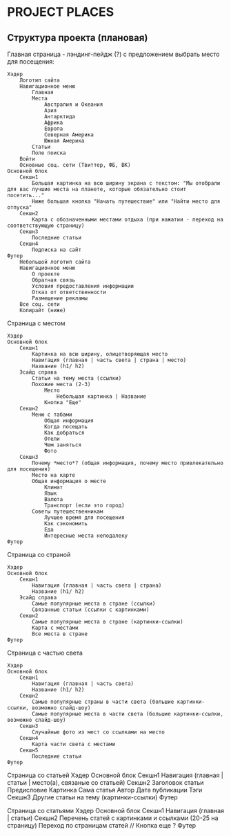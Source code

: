 ﻿PROJECT PLACES
==============

Структура проекта (плановая)
----------------------------

Главная страница - лэндинг-пейдж (?) с предложением выбрать место для посещения:

	Хэдер
		Логотип сайта
		Навигационное меню
			Главная
			Места
				Австралия и Океания
				Азия
				Антарктида
				Африка
				Европа
				Северная Америка
				Южная Америка
			Статьи
			Поле поиска
		Войти
		Основные соц. сети (Твиттер, ФБ, ВК)
	Основной блок
		Секшн1
			Большая картинка на всю ширину экрана с текстом: "Мы отобрали для вас лучшие места на планете, которые обязательно стоит посетить..."
			Ниже большая кнопка "Начать путешествие" или "Найти место для отпуска"
		Секшн2
			Карта с обозначенными местами отдыха (при нажатии - переход на соответствующую страницу)
		Секшн3
			Последние статьи
		Секшн4
			Подписка на сайт
	Футер
		Небольшой логотип сайта
		Навигационное меню
			О проекте
			Обратная связь
			Условия предоставления информации
			Отказ от ответственности
			Размещение рекламы
		Все соц. сети
		Копирайт (ниже)
		

		
Страница с местом

	Хэдер
	Основной блок
		Секшн1
			Картинка на всю ширину, олицетворяющая место
			Навигация (главная | часть света | страна | место)
			Название (h1/ h2)
		Эсайд справа
			Статьи на тему места (ссылки)
			Похожие места (2-3)
				Место
					Небольшая картинка | Название
				Кнопка "Еще"
		Секшн2
			Меню с табами
				Общая информация
				Когда посещать
				Как добраться
				Отели
				Чем заняться
				Фото
		Секшн3
			Почему *место*? (общая информация, почему место привлекательно для посещения)
			Место на карте
			Общая информация о месте
				Климат
				Язык
				Валюта
				Транспорт (если это город)
			Советы путешественникам
				Лучшее время для посещения
				Как сэкономить
				Еда
				Интересные места неподалеку
	Футер
	
	
	
Страница со страной

	Хэдер
	Основной блок
		Секшн1
			Навигация (главная | часть света | страна)
			Название (h1/ h2)
		Эсайд справа
			Самые популярные места в стране (ссылки)
			Связанные статьи (ссылки с картинками)
		Секшн2
			Самые популярные места в стране (картинки-ссылки)
			Карта с местами
			Все места в стране
	Футер
	
	

Страница с частью света

	Хэдер
	Основной блок
		Секшн1
			Навигация (главная | часть света)
			Название (h1/ h2)
		Секшн2
			Самые популярные страны в части света (большие картинки-ссылки, возможно слайд-шоу)
			Самые популярные места в части света (большие картинки-ссылки, возможно слайд-шоу)
		Секшн3
			Случайные фото из мест со ссылками на место
		Секшн4
			Карта части света с местами
		Секшн5
			Последние статьи
	Футер



Страница со статьей
	Хэдер
	Основной блок
		Секшн1
			Навигация (главная | статьи | место(а), связаные со статьей)
		Секшн2
			Заголовок статьи
			Предисловие
			Картинка
			Сама статья
			Автор
			Дата публикации
			Тэги
		Секшн3
			Другие статьи на тему (картинки-ссылки)
	Футер



Страница со статьями
	Хэдер
	Основной блок
		Секшн1
			Навигация (главная | статьи)
		Секшн2
			Перечень статей с картинками и ссылками (20-25 на страницу)
			Переход по страницам статей // Кнопка еще ?
	Футер
